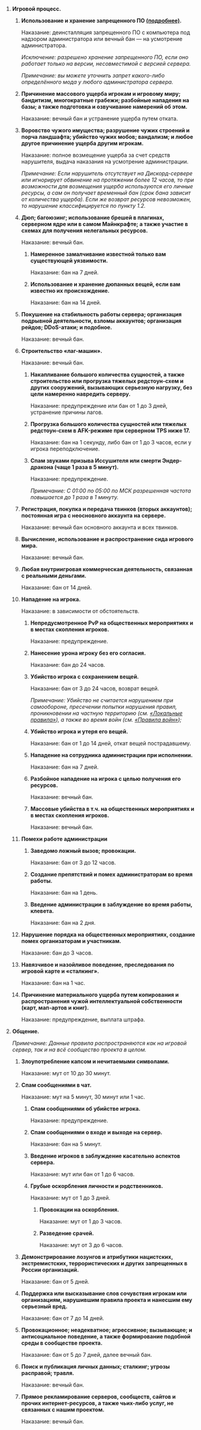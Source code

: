 1. **Игровой процесс.**

   1. **Использование и хранение запрещенного ПО [(подробнее)](/rules/mods).**
  
	  Наказание: деинсталляция запрещенного ПО с компьютера под надзором администратора или вечный бан — на усмотрение администратора.

	  *Исключение: разрешено хранение запрещенного ПО, если оно работает только на версии, несовместимой с версией сервера.*
	  
	  <note>*Примечание: вы можете уточнить запрет какого-либо определённого мода у любого администратора сервера.*</note>

   2. **Причинение массового ущерба игрокам и игровому миру; бандитизм, многократные грабежи; разбойные нападения на базы; а также подготовка и озвучивание намерений об этом.**

	  Наказание: вечный бан и устранение ущерба путем отката.

   3. **Воровство чужого имущества; разрушение чужих строений и порча ландшафта; убийство чужих мобов; вандализм; и любое другое причинение ущерба другим игрокам.**

	  Наказание: полное возмещение ущерба за счет средств нарушителя, выдача наказания на усмотрение администрации.

	  <note>*Примечание: Если нарушитель отсутствует на
	  Дискорд-сервере или игнорирует обвинение на протяжении более 12 часов, то при возможности для возмещения ущерба используются его личные ресурсы, а сам он получает временный бан (срок бана зависит от количества ущерба). Если же возврат ресурсов невозможен, то нарушение классифицируется по пункту 1.2.*</note>

   4. **Дюп; багоюзинг; использование брешей в плагинах, серверном ядре или в самом Майнкрафте; а также участие в схемах для получения нелегальных ресурсов.**

	  Наказание: вечный бан. 

	  1. **Намеренное замалчивание известной только вам существующей уязвимости.**

		 Наказание: бан на 7 дней. 

	  2. **Использование и хранение дюпанных вещей, если вам известно их происхождение.**

		 Наказание: бан на 14 дней.

   5. **Покушение на стабильность работы сервера; организация подрывной деятельности, взломы аккаунтов; организация рейдов; DDoS-атаки; и подобное.**

	  Наказание: вечный бан. 

   6. **Строительство «лаг-машин».**

	  Наказание: вечный бан. 
	 
	  1. **Накапливание большого количества сущностей, а также строительство или прогрузка тяжелых редстоун-схем и других сооружений, вызывающих серьезную нагрузку, без цели намеренно навредить серверу.**

		 Наказание: предупреждение или бан от 1 до 3 дней, устранение причины лагов.

	  1. **Прогрузка большого количества сущностей или тяжелых редстоун-схем в AFK-режиме при серверном TPS ниже 17.**

		 Наказание: бан на 1 секунду, либо бан от 1 до 3 часов, если у игрока переподключение.
		
	  2. **Спам звуками призыва Иссушителя или смерти Эндер-дракона (чаще 1 раза в 5 минут).**

		 Наказание: предупреждение. 

	  	 <note>*Примечание: С 01:00 по 05:00 по МСК разрешенная частота повышается до 1 раза в 1 минуту.*</note>

   7. **Регистрация, покупка и передача твинков (вторых аккаунтов); постоянная игра с неосновного аккаунта на сервере.**

	  Наказание: вечный бан основного аккаунта и всех твинков.

   8. **Вычисление, использование и распространение сида игрового мира.**

	  Наказание: вечный бан. 
	 
   9. **Любая внутриигровая коммерческая деятельность, связанная с реальными деньгами.**

	  Наказание: бан от 14 дней. 

   10. **Нападение на игрока.**

	   Наказание: в зависимости от обстоятельств. 

	   1. **Непредусмотренное PvP на общественных мероприятиях и в местах скопления игроков.**

		  Наказание: предупреждение. 

	   2. **Нанесение урона игроку без его согласия.**

		  Наказание: бан до 24 часов. 

	   3. **Убийство игрока с сохранением вещей.**

		  Наказание: бан от 3 до 24 часов, возврат вещей. 
			
		  <note>*Примечание: Убийство не считается нарушением при самообороне, пресечении попытки нарушения правил, проникновении на частную территорию (см. [«Локальные правила»](/rules/other#local)), а также во время войн (см. [«Правила войн»](/rules/war));*</note>
	  
	   4. **Убийство игрока и утеря его вещей.**

		  Наказание: бан от 1 до 14 дней, откат вещей пострадавшему.

	   5. **Нападение на сотрудника администрации при исполнении.**

		  Наказание: бан на 7 дней.

	   6. **Разбойное нападение на игрока с целью получения его ресурсов.**

		  Наказание: вечный бан.

	   7. **Массовые убийства в т.ч. на общественных мероприятиях и в местах скопления игроков.**

		  Наказание: вечный бан.

   11. **Помехи работе администрации**

	   1. **Заведомо ложный вызов; провокации.**
		  
		  Наказание: бан от 3 до 12 часов.

	   2. **Создание препятствий и помех администраторам во время работы.**

		  Наказание: бан на 1 день.

	   3. **Введение администрации в заблуждение во время работы, клевета.**

		  Наказание: бан на 2 дня.

   12. **Нарушение порядка на общественных мероприятиях, создание помех организаторам и участникам.**

	   Наказание: бан до 3 часов.

   13. **Навязчивое и назойливое поведение, преследования по игровой карте и «сталкинг».**

	   Наказание: бан на 1 час.

   14. **Причинение материального ущерба путем копирования и распространения чужой интеллектуальной собственности (карт, мап-артов и книг).**

	   Наказание: предупреждение, выплата штрафа.

2. **Общение.**

   <note>*Примечание: Данные правила распространяются как на игровой сервер, так и на всё сообщество проекта в целом.*</note>

   1. **Злоупотребление капсом и нечитаемыми символами.**

	  Наказание: мут от 10 до 30 минут.

   2. **Спам сообщениями в чат.**

	  Наказание: мут на 5 минут, 30 минут или 1 час.

	  1. **Спам сообщениями об убийстве игрока.**

		 Наказание: предупреждение.

	  2. <new>**Спам сообщениями о входе и выходе на сервер.**</new>

		 Наказание: бан на 5 минут.

	  3. **Введение игроков в заблуждение касательно аспектов сервера.**

		 Наказание: мут или бан от 1 до 6 часов.

	  4. **Грубые оскорбления личности и родственников.**

		 Наказание: мут от 1 до 3 дней.

		 1. **Провокации на оскорбления.**

			Наказание: мут от 1 до 3 часов.

		 2. **Разведение срачей.**

			Наказание: мут от 3 до 6 часов.

   3. **Демонстрирование лозунгов и атрибутики нацистских, экстремистских, террористических и других запрещенных в России организаций.**

	  Наказание: бан от 5 дней.

   4. **Поддержка или высказывание слов сочувствия игрокам или организациям, нарушившим правила проекта и нанесшим ему серьезный вред.**

	  Наказание: бан от 7 до 14 дней.

   5. **Провокационное; неадекватное; агрессивное; вызывающее; и антисоциальное поведение, а также формирование подобной среды в сообществе проекта.**

	  Наказание: <new>бан от 5 до 7 дней, далее вечный бан.</new>

   6. **Поиск и публикация личных данных; сталкинг; угрозы расправой; травля.**

	  Наказание: вечный бан.

   7. **Прямое рекламирование серверов, сообществ, сайтов и прочих интернет-ресурсов, а также чьих-либо услуг, не связанных с нашим проектом.**

	  Наказание: вечный бан.

